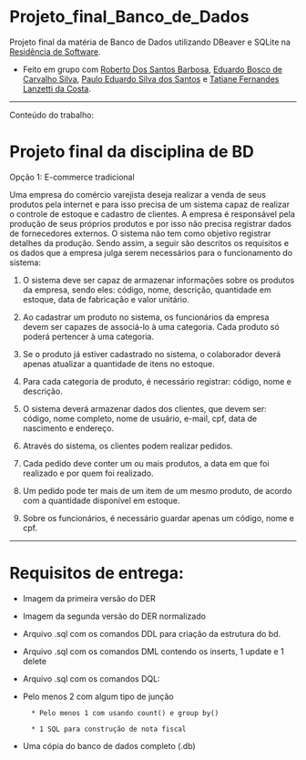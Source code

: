 # Projeto_final_Banco_de_Dados
Projeto final da matéria de Banco de Dados utilizando DBeaver e SQLite na [Residência de Software](http://serratec.org/residencia-de-software/). 

- Feito em grupo com [Roberto Dos Santos Barbosa](https://github.com/rbarbosa1985), [Eduardo Bosco de Carvalho Silva](https://github.com/eduardobosco), [Paulo Eduardo Silva dos Santos](https://github.com/pessantos) e [Tatiane Fernandes Lanzetti da Costa](https://github.com/tatianelanzetti).

---------------------------------------------------------------------------------------------------------------------------------------------
Conteúdo do trabalho:

# Projeto final da disciplina de BD
Opção 1: E-commerce tradicional

Uma empresa do comércio varejista deseja realizar a venda de seus produtos pela internet e para isso precisa de um sistema capaz de realizar o controle de estoque e cadastro de clientes. A empresa é responsável pela produção de seus próprios produtos e por isso não precisa registrar dados de fornecedores externos. O sistema não tem como objetivo registrar detalhes da produção. Sendo assim, a seguir são descritos os requisitos e os dados que a empresa julga serem necessários para o funcionamento do sistema:

1. O sistema deve ser capaz de armazenar informações sobre os produtos da empresa, sendo eles: código, nome, descrição, quantidade em estoque, data de fabricação e valor unitário.

2. Ao cadastrar um produto no sistema, os funcionários da empresa devem ser capazes de associá-lo à uma categoria. Cada produto só poderá pertencer à uma categoria.

3. Se o produto já estiver cadastrado no sistema, o colaborador deverá apenas atualizar a quantidade de itens no estoque.

4. Para cada categoria de produto, é necessário registrar: código, nome e descrição.

5. O sistema deverá armazenar dados dos clientes, que devem ser: código, nome completo, nome de usuário, e-mail, cpf, data de nascimento e endereço.

6. Através do sistema, os clientes podem realizar pedidos.

7. Cada pedido deve conter um ou mais produtos, a data em que foi realizado e por quem foi realizado.

8. Um pedido pode ter mais de um item de um mesmo produto, de acordo com a quantidade disponível em estoque.

9. Sobre os funcionários, é necessário guardar apenas um código, nome e cpf.


---------------------------------------------------------------------------------------------------------------------------------------------
# Requisitos de entrega:

	
- Imagem da primeira versão do DER
	
- Imagem da segunda versão do DER normalizado
	
- Arquivo .sql com os comandos DDL para criação da estrutura do bd.
	
- Arquivo .sql com os comandos DML contendo os inserts, 1 update e 1 delete
	
- Arquivo .sql com os comandos DQL:
	
		

- Pelo menos 2 com algum tipo de junção
		
		* Pelo menos 1 com usando count() e group by()
		
		* 1 SQL para construção de nota fiscal
	
	

- Uma cópia do banco de dados completo (.db)